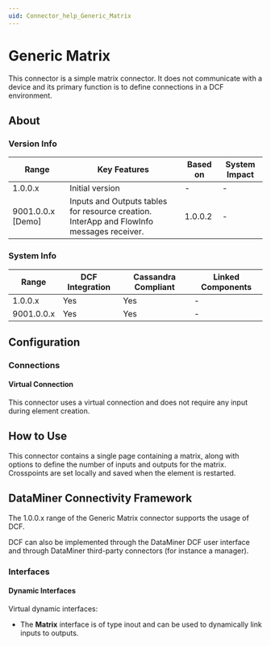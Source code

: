 ```yaml
---
uid: Connector_help_Generic_Matrix
---
```


# Generic Matrix

This connector is a simple matrix connector. It does not communicate with a device and its primary function is to define connections in a DCF environment.

## About

### Version Info

| Range | Key Features | Based on | System Impact |
|--|--|--|--|
| 1.0.0.x | Initial version | - | - |
| 9001.0.0.x [Demo] | Inputs and Outputs tables for resource creation. InterApp and FlowInfo messages receiver. | 1.0.0.2 | - |

### System Info

| Range      | DCF Integration | Cassandra Compliant | Linked Components |
|------------|-----------------|---------------------|-------------------|
| 1.0.0.x    | Yes             | Yes                 | -                 |
| 9001.0.0.x | Yes             | Yes                 | -                 |

## Configuration

### Connections

#### Virtual Connection

This connector uses a virtual connection and does not require any input during element creation.

## How to Use

This connector contains a single page containing a matrix, along with options to define the number of inputs and outputs for the matrix. Crosspoints are set locally and saved when the element is restarted.

## DataMiner Connectivity Framework

The 1.0.0.x range of the Generic Matrix connector supports the usage of DCF.

DCF can also be implemented through the DataMiner DCF user interface and through DataMiner third-party connectors (for instance a manager).

### Interfaces

#### Dynamic Interfaces

Virtual dynamic interfaces:

- The **Matrix** interface is of type inout and can be used to dynamically link inputs to outputs.
